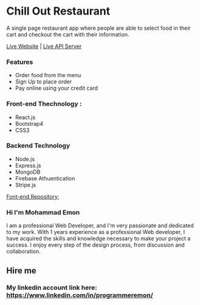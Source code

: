 # Chill Out Restaurant
A single page restaurant app where people are able to select food in their cart and checkout the cart with their information.

[Live Website](https://chill-out-404da.web.app/) | [Live API Server](https://chill-out-server.herokuapp.com/)

### Features
* Order food from the menu
* Sign Up to place order
* Pay online using your credit card

### Front-end Thechnology : 
* React.js
* Bootstrap4
* CSS3

### Backend Technology
* Node.js
* Express.js
* MongoDB
* Firebase Athuentication 
* Stripe.js

[Font-end Repository](https://github.com/mohammademon551/chill-out-client);


### Hi I'm Mohammad Emon 
  I am a professional Web Developer, and I'm very passionate and dedicated to my work. With 1 years experience as a professional Web developer, I have acquired the skills and knowledge necessary to make your project a success. I enjoy every step of the design process, from discussion and collaboration.

## Hire me

### My linkedin account link here: https://www.linkedin.com/in/programmeremon/

